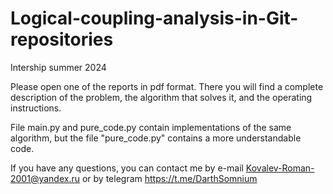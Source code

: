 # Logical-coupling-analysis-in-Git-repositories
Intership summer 2024

Please open one of the reports in pdf format. There you will find a complete description of the problem, the algorithm that solves it, and the operating instructions.

File main.py and pure_code.py contain implementations of the same algorithm, but the file "pure_code.py" contains a more understandable code. 

If you have any questions, you can contact me by e-mail Kovalev-Roman-2001@yandex.ru or by telegram https://t.me/DarthSomnium